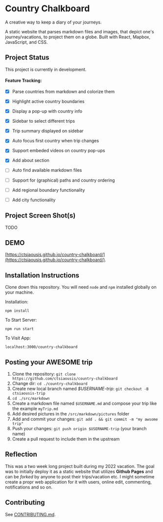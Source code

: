 # Country Chalkboard

A creative way to keep a diary of your journeys.

A static website that parses markdown files and images, that depict one's journey/vacations, to project them on a globe.
Built with React, Mapbox, JavaScript, and CSS.

## Project Status

This project is currently in development.

#### Feature Tracking:
- [x] Parse countries from markdown and colorize them
- [x] Highlight active country boundaries
- [x] Display a pop-up with country info
- [x] Sidebar to select different trips
- [x] Trip summary displayed on sidebar
- [x] Auto focus first country when trip changes
- [x] Support embeded videos on country pop-ups
- [x] Add about section
- [ ] Auto find available markdown files
- [ ] Support for (graphical) paths and country ordering
- [ ] Add regional boundary functionality
- [ ] Add city functionality


## Project Screen Shot(s)

TODO

## DEMO

[https://ctsiaousis.github.io/country-chalkboard/](https://ctsiaousis.github.io/country-chalkboard/).

## Installation Instructions

Clone down this repository. You will need `node` and `npm` installed globally on your machine.  

Installation:

`npm install`  

To Start Server:

`npm run start`  

To Visit App:

`localhost:3000/country-chalkboard`  

## Posting your AWESOME trip

1. Clone the repository: `git clone https://github.com/ctsiaousis/country-chalkboard`
1. Change dir: `cd ./country-chalkboard`
1. Create new local branch named *$USERNAME-trip*: `git checkout -B ctsiaousis-trip`
1. `cd ./src/markdown`
1. Create a markdown file named `$USERNAME.md` and compose your trip like the example `myTrip.md`
1. Add desired pictures in the `/src/markdown/pictures` folder
1. Add and commit your changes: `git add . && git commit -m "my awsome trip"`
1. Push your changes: `git push origin $USERNAME-trip` (your branch name)
1. Create a pull request to include them in the upstream

## Reflection

This was a two week long project built during my 2022 vacation. The goal was to initially deploy it as a static website that
utilizes **Github Pages** and can be *forked* by anyone to post their trips/vacation etc. I might sometime create a propr 
web application for it with users, online edit, commenting, notifications and so on. 

## Contributing

See [CONTRIBUTING.md](./CONTRIBUTING.md).